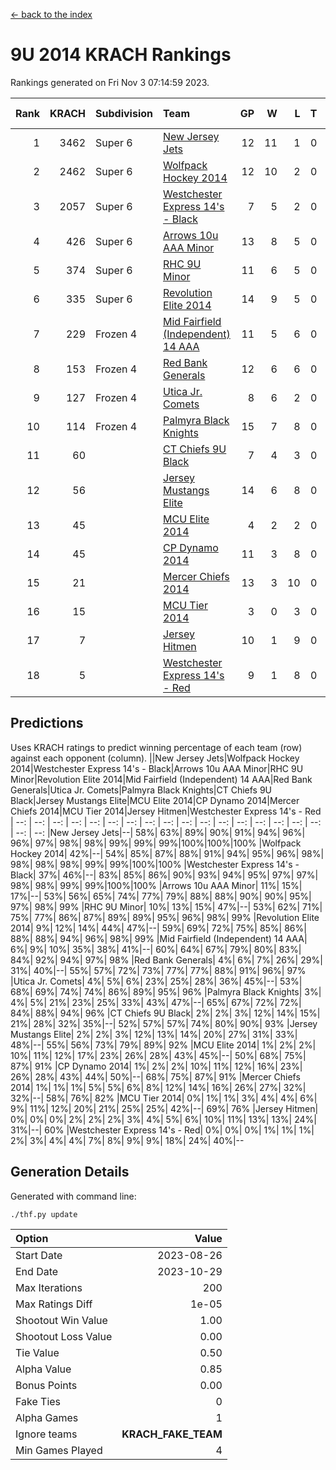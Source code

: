 [<- back to the index](readme.md)
# 9U 2014 KRACH Rankings
Rankings generated on Fri Nov  3 07:14:59 2023.

Rank|KRACH|Subdivision|Team|GP|W|L|T|OTW|OTL|SoS|Exp Wins|Win Diff
---:|---:|:---|:---|---:|---:|---:|---:|---:|---:|---:|---:|---:
1|3462|Super 6|[New Jersey Jets](https://gamesheetstats.com/seasons/3664/teams/140881/schedule)|12|11|1|0|2|0|452|11.8|-0.0
2|2462|Super 6|[Wolfpack Hockey 2014](https://gamesheetstats.com/seasons/3664/teams/140871/schedule)|12|10|2|0|0|1|722|10.8|-0.0
3|2057|Super 6|[Westchester Express 14's - Black](https://gamesheetstats.com/seasons/3664/teams/140873/schedule)|7|5|2|0|1|0|1177|5.8|-0.0
4|426|Super 6|[Arrows 10u AAA Minor](https://gamesheetstats.com/seasons/3664/teams/140872/schedule)|13|8|5|0|0|1|725|8.8|-0.0
5|374|Super 6|[RHC 9U Minor](https://gamesheetstats.com/seasons/3664/teams/140876/schedule)|11|6|5|0|1|0|772|6.8|-0.0
6|335|Super 6|[Revolution Elite 2014](https://gamesheetstats.com/seasons/3664/teams/140880/schedule)|14|9|5|0|2|1|338|9.9|0.0
7|229|Frozen 4|[Mid Fairfield (Independent) 14 AAA](https://gamesheetstats.com/seasons/3664/teams/140878/schedule)|11|5|6|0|1|0|583|5.9|0.0
8|153|Frozen 4|[Red Bank Generals](https://gamesheetstats.com/seasons/3664/teams/140883/schedule)|12|6|6|0|0|0|576|6.9|0.0
9|127|Frozen 4|[Utica Jr. Comets](https://gamesheetstats.com/seasons/3664/teams/140884/schedule)|8|6|2|0|0|0|54|6.9|0.0
10|114|Frozen 4|[Palmyra Black Knights](https://gamesheetstats.com/seasons/3664/teams/140875/schedule)|15|7|8|0|0|1|818|7.9|0.0
11|60||[CT Chiefs 9U Black](https://gamesheetstats.com/seasons/3664/teams/140886/schedule)|7|4|3|0|1|0|112|4.9|0.0
12|56||[Jersey Mustangs Elite](https://gamesheetstats.com/seasons/3664/teams/140888/schedule)|14|6|8|0|0|2|538|6.9|0.0
13|45||[MCU Elite 2014](https://gamesheetstats.com/seasons/3664/teams/140874/schedule)|4|2|2|0|0|0|38|2.9|0.0
14|45||[CP Dynamo 2014](https://gamesheetstats.com/seasons/3664/teams/140877/schedule)|11|3|8|0|0|1|333|3.9|0.0
15|21||[Mercer Chiefs 2014](https://gamesheetstats.com/seasons/3664/teams/140885/schedule)|13|3|10|0|0|1|359|3.9|0.0
16|15||[MCU Tier 2014](https://gamesheetstats.com/seasons/3664/teams/140882/schedule)|3|0|3|0|0|0|1748|0.9|0.0
17|7||[Jersey Hitmen](https://gamesheetstats.com/seasons/3664/teams/140879/schedule)|10|1|9|0|0|0|594|1.9|0.0
18|5||[Westchester Express 14's - Red](https://gamesheetstats.com/seasons/3664/teams/140887/schedule)|9|1|8|0|0|0|45|1.9|0.0

## Predictions
Uses KRACH ratings to predict winning percentage of each team (row) against each opponent (column).
||New Jersey Jets|Wolfpack Hockey 2014|Westchester Express 14's - Black|Arrows 10u AAA Minor|RHC 9U Minor|Revolution Elite 2014|Mid Fairfield (Independent) 14 AAA|Red Bank Generals|Utica Jr. Comets|Palmyra Black Knights|CT Chiefs 9U Black|Jersey Mustangs Elite|MCU Elite 2014|CP Dynamo 2014|Mercer Chiefs 2014|MCU Tier 2014|Jersey Hitmen|Westchester Express 14's - Red
| --: | --: | --: | --: | --: | --: | --: | --: | --: | --: | --: | --: | --: | --: | --: | --: | --: | --: | --: 
|New Jersey Jets|--| 58%| 63%| 89%| 90%| 91%| 94%| 96%| 96%| 97%| 98%| 98%| 99%| 99%| 99%|100%|100%|100%
|Wolfpack Hockey 2014| 42%|--| 54%| 85%| 87%| 88%| 91%| 94%| 95%| 96%| 98%| 98%| 98%| 98%| 99%| 99%|100%|100%
|Westchester Express 14's - Black| 37%| 46%|--| 83%| 85%| 86%| 90%| 93%| 94%| 95%| 97%| 97%| 98%| 98%| 99%| 99%|100%|100%
|Arrows 10u AAA Minor| 11%| 15%| 17%|--| 53%| 56%| 65%| 74%| 77%| 79%| 88%| 88%| 90%| 90%| 95%| 97%| 98%| 99%
|RHC 9U Minor| 10%| 13%| 15%| 47%|--| 53%| 62%| 71%| 75%| 77%| 86%| 87%| 89%| 89%| 95%| 96%| 98%| 99%
|Revolution Elite 2014|  9%| 12%| 14%| 44%| 47%|--| 59%| 69%| 72%| 75%| 85%| 86%| 88%| 88%| 94%| 96%| 98%| 99%
|Mid Fairfield (Independent) 14 AAA|  6%|  9%| 10%| 35%| 38%| 41%|--| 60%| 64%| 67%| 79%| 80%| 83%| 84%| 92%| 94%| 97%| 98%
|Red Bank Generals|  4%|  6%|  7%| 26%| 29%| 31%| 40%|--| 55%| 57%| 72%| 73%| 77%| 77%| 88%| 91%| 96%| 97%
|Utica Jr. Comets|  4%|  5%|  6%| 23%| 25%| 28%| 36%| 45%|--| 53%| 68%| 69%| 74%| 74%| 86%| 89%| 95%| 96%
|Palmyra Black Knights|  3%|  4%|  5%| 21%| 23%| 25%| 33%| 43%| 47%|--| 65%| 67%| 72%| 72%| 84%| 88%| 94%| 96%
|CT Chiefs 9U Black|  2%|  2%|  3%| 12%| 14%| 15%| 21%| 28%| 32%| 35%|--| 52%| 57%| 57%| 74%| 80%| 90%| 93%
|Jersey Mustangs Elite|  2%|  2%|  3%| 12%| 13%| 14%| 20%| 27%| 31%| 33%| 48%|--| 55%| 56%| 73%| 79%| 89%| 92%
|MCU Elite 2014|  1%|  2%|  2%| 10%| 11%| 12%| 17%| 23%| 26%| 28%| 43%| 45%|--| 50%| 68%| 75%| 87%| 91%
|CP Dynamo 2014|  1%|  2%|  2%| 10%| 11%| 12%| 16%| 23%| 26%| 28%| 43%| 44%| 50%|--| 68%| 75%| 87%| 91%
|Mercer Chiefs 2014|  1%|  1%|  1%|  5%|  5%|  6%|  8%| 12%| 14%| 16%| 26%| 27%| 32%| 32%|--| 58%| 76%| 82%
|MCU Tier 2014|  0%|  1%|  1%|  3%|  4%|  4%|  6%|  9%| 11%| 12%| 20%| 21%| 25%| 25%| 42%|--| 69%| 76%
|Jersey Hitmen|  0%|  0%|  0%|  2%|  2%|  2%|  3%|  4%|  5%|  6%| 10%| 11%| 13%| 13%| 24%| 31%|--| 60%
|Westchester Express 14's - Red|  0%|  0%|  0%|  1%|  1%|  1%|  2%|  3%|  4%|  4%|  7%|  8%|  9%|  9%| 18%| 24%| 40%|--

## Generation Details

Generated with command line:
```
./thf.py update
```

| Option | Value |
| :----- | ----: |
| Start Date | 2023-08-26 |
| End Date | 2023-10-29 |
| Max Iterations | 200 |
| Max Ratings Diff | 1e-05 |
| Shootout Win Value | 1.00 |
| Shootout Loss Value | 0.00 |
| Tie Value | 0.50 |
| Alpha Value | 0.85 |
| Bonus Points | 0.00 |
| Fake Ties | 0 |
| Alpha Games | 1 |
| Ignore teams | __KRACH_FAKE_TEAM__ |
| Min Games Played | 4 |

